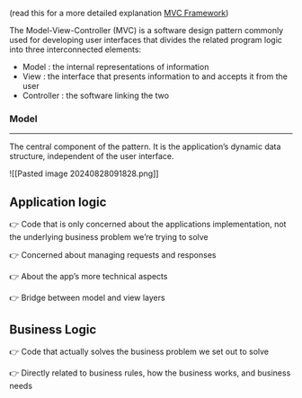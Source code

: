 (read this for a more detailed explanation [MVC Framework](https://www.guru99.com/mvc-tutorial.html))

The Model-View-Controller (MVC) is a software design pattern commonly used for developing user interfaces that divides the related program logic into three interconnected elements:

- Model : the internal representations of information
- View : the interface that presents information to and accepts it from the user
- Controller : the software linking the two

### Model 
---
The central component of the pattern. It is the application’s dynamic data structure, independent of the user interface.

![[Pasted image 20240828091828.png]]










## Application logic 

👉 Code that is only concerned about the applications implementation, not the underlying business problem we’re trying to solve

👉 Concerned about managing requests and responses

👉 About the app’s more technical aspects

👉 Bridge between model and view layers

## Business Logic

👉 Code that actually solves the business problem we set out to solve

👉 Directly related to business rules, how the business works, and business needs